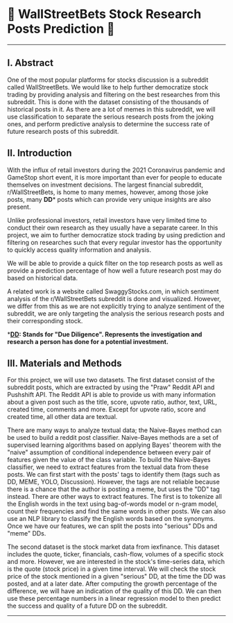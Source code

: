 # :rocket: WallStreetBets Stock Research Posts Prediction :rocket:

***
## I. Abstract

One of the most popular platforms for stocks discussion is a subreddit called WallStreetBets. We would like to help further democratize stock trading by providing analysis and filtering on the best researches from this subreddit. This is done with the dataset consisting of the thousands of historical posts in it. As there are a lot of memes in this subreddit, we will use classification to separate the serious research posts from the joking ones, and perform predictive analysis to determine the success rate of future research posts of this subreddit.

## II. Introduction

With the influx of retail investors during the 2021 Coronavirus pandemic and GameStop short event, it is more important than ever for people to educate themselves on investment decisions. The largest financial subreddit, r/WallStreetBets, is home to many memes, however, among those joke posts, many **DD*** posts which can provide very unique insights are also present. 

Unlike professional investors, retail investors have very limited time to conduct their own research as they usually have a separate career. In this project, we aim to further democratize stock trading by using prediction and filtering on researches such that every regular investor has the opportunity to quickly access quality information and analysis. 

We will be able to provide a quick filter on the top research posts as well as provide a prediction percentage of how well a future research post may do based on historical data.

A related work is a website called SwaggyStocks.com, in which sentiment analysis of the r/WallStreetBets subreddit is done and visualized. However, we differ from this as we are not explicitly trying to analyze sentiment of the subreddit, we are only targeting the analysis the serious research posts and their corresponding stock.

***<ins>DD</ins>: Stands for "Due Diligence". Represents the investigation and research a person has done for a potential investment.**

## III. Materials and Methods

For this project, we will use two datasets. The first dataset consist of the subreddit posts, which are extracted by using the "Praw" Reddit API and Pushshift API. The Reddit API is able to provide us with many information about a given post such as the title, score, upvote ratio, author, text, URL, created time, comments and more. Except for upvote ratio, score and created time, all other data are textual. 

There are many ways to analyze textual data; the Naive-Bayes method can be used to build a reddit post classifier. Naive-Bayes methods are a set of supervised learning algorithms based on applying Bayes' theorem with the "naive" assumption of conditional independence between every pair of features given the value of the class variable. To build the Naive-Bayes classifier, we need to extract features from the textual data from these posts. We can first start with the posts' tags to identify them (tags such as DD, MEME, YOLO, Discussion). However, the tags are not reliable because there is a chance that the author is posting a meme, but uses the "DD" tag instead. There are other ways to extract features. The first is to tokenize all the English words in the text using bag-of-words model or n-gram model, count their frequencies and find the same words in other posts. We can also use an NLP library to classify the English words based on the synonyms. Once we have our features, we can split the posts into "serious" DDs and "meme" DDs.

The second dataset is the stock market data from iexfinance. This dataset includes the quote, ticker, financials, cash-flow, volumes of a specific stock and more. However, we are interested in the stock's time-series data, which is the quote (stock price) in a given time interval. We will check the stock price of the stock mentioned in a given "serious" DD, at the time the DD was posted, and at a later date. After computing the growth percentage of the difference, we will have an indication of the quality of this DD. We can then use these percentage numbers in a linear regression model to then predict the success and quality of a future DD on the subreddit.




***
